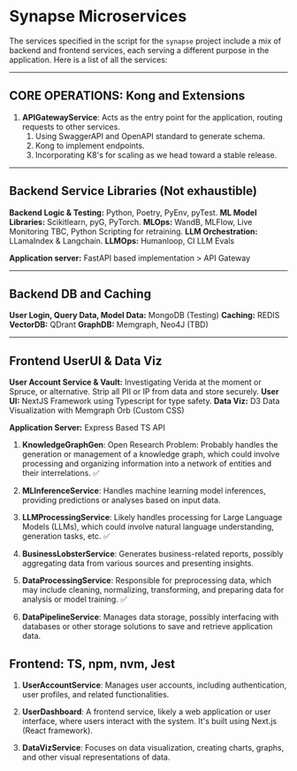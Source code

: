 # Synapse Microservices

The services specified in the script for the `synapse` project include a mix of backend and frontend services, each serving a different purpose in the application. Here is a list of all the services:

-----------------
## CORE OPERATIONS: Kong and Extensions

1. **APIGatewayService**: Acts as the entry point for the application, routing requests to other services.
   1. Using SwaggerAPI and OpenAPI standard to generate schema.
   2. Kong to implement endpoints.
   3. Incorporating K8's for scaling as we head toward a stable release.

-----------------

## Backend Service Libraries (Not exhaustible)

**Backend Logic & Testing:** Python, Poetry, PyEnv, pyTest.
**ML Model Libraries:** Scikitlearn, pyG, PyTorch.
**MLOps:** WandB, MLFlow, Live Monitoring TBC, Python Scripting for retraining.
**LLM Orchestration:** LLamaIndex & Langchain.
**LLMOps:** Humanloop, CI LLM Evals

**Application server:** FastAPI based implementation > API Gateway

-----------------

## Backend DB and Caching

**User Login, Query Data, Model Data:** MongoDB (Testing)
**Caching:** REDIS
**VectorDB:** QDrant
**GraphDB:** Memgraph, Neo4J (TBD)

-----------------

## Frontend UserUI & Data Viz

**User Account Service & Vault:** Investigating Verida at the moment or Spruce, or alternative. Strip all PII or IP from data and store securely.
**User UI:** NextJS Framework using Typescript for type safety.
**Data Viz:** D3 Data Visualization with Memgraph Orb (Custom CSS)

**Application Server:** Express Based TS API

1. **KnowledgeGraphGen**: Open Research Problem: Probably handles the generation or management of a knowledge graph, which could involve processing and organizing information into a network of entities and their interrelations. ✅

2. **MLInferenceService**: Handles machine learning model inferences, providing predictions or analyses based on input data.

3. **LLMProcessingService**: Likely handles processing for Large Language Models (LLMs), which could involve natural language understanding, generation tasks, etc. ✅

4. **BusinessLobsterService**: Generates business-related reports, possibly aggregating data from various sources and presenting insights.

5. **DataProcessingService**: Responsible for preprocessing data, which may include cleaning, normalizing, transforming, and preparing data for analysis or model training. ✅

6. **DataPipelineService**: Manages data storage, possibly interfacing with databases or other storage solutions to save and retrieve application data.

## Frontend: TS, npm, nvm, Jest

1. **UserAccountService**: Manages user accounts, including authentication, user profiles, and related functionalities.

2. **UserDashboard**: A frontend service, likely a web application or user interface, where users interact with the system. It's built using Next.js (React framework).

3. **DataVizService**: Focuses on data visualization, creating charts, graphs, and other visual representations of data.